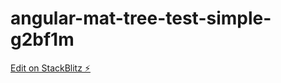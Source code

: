 # angular-mat-tree-test-simple-g2bf1m

[Edit on StackBlitz ⚡️](https://stackblitz.com/edit/angular-mat-tree-test-simple-g2bf1m)